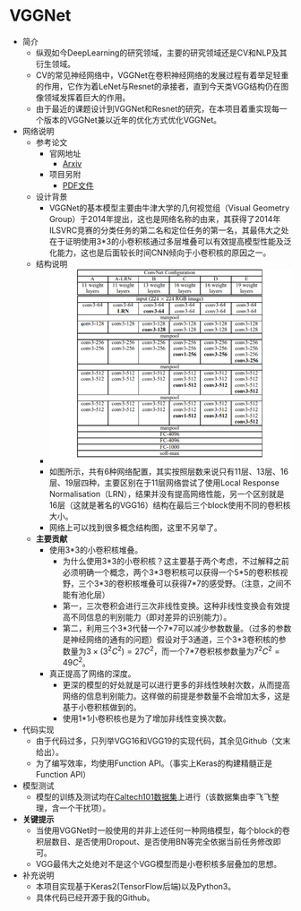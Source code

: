 # VGGNet
- 简介
	- 纵观如今DeepLearning的研究领域，主要的研究领域还是CV和NLP及其衍生领域。
	- CV的常见神经网络中，VGGNet在卷积神经网络的发展过程有着举足轻重的作用，它作为着LeNet与Resnet的承接者，直到今天类VGG结构仍在图像领域发挥着巨大的作用。
	- 由于最近的课题设计到VGGNet和Resnet的研究，在本项目着重实现每一个版本的VGGNet兼以近年的优化方式优化VGGNet。
- 网络说明
	- 参考论文
		- 官网地址
			- [Arxiv](https://arxiv.org/pdf/1409.1556.pdf)
		- 项目另附
			- [PDF文件](/asset/1409.1556.pdf)
	- 设计背景
		- VGGNet的基本模型主要由牛津大学的几何视觉组（Visual Geometry Group）于2014年提出，这也是网络名称的由来，其获得了2014年ILSVRC竞赛的分类任务的第二名和定位任务的第一名，其最伟大之处在于证明使用3*3的小卷积核通过多层堆叠可以有效提高模型性能及泛化能力，这也是后面较长时间CNN倾向于小卷积核的原因之一。
	- 结构说明
		- ![](/asset/VGG_config.png)
		- 如图所示，共有6种网络配置，其实按照层数来说只有11层、13层、16层、19层四种，主要区别在于11层网络尝试了使用Local Response Normalisation（LRN），结果并没有提高网络性能，另一个区别就是16层（这就是著名的VGG16）结构在最后三个block使用不同的卷积核大小。
		- 网络上可以找到很多概念结构图，这里不另举了。
	- **主要贡献**
		- 使用3\*3的小卷积核堆叠。
			- 为什么使用3\*3的小卷积核？这主要基于两个考虑，不过解释之前必须明确一个概念，两个3\*3卷积核可以获得一个5\*5的卷积核视野，三个3\*3的卷积核堆叠可以获得7\*7的感受野。（注意，之间不能有池化层）
			- 第一，三次卷积会进行三次非线性变换。这种非线性变换会有效提高不同信息的判别能力（即对差异的识别能力）。
			- 第二，利用三个3\*3代替一个7*7可以减少参数数量。（过多的参数是神经网络的通有的问题）假设对于3通道，三个3\*3卷积核的参数量为$3\times (3^2C^2)=27C^2$，而一个7\*7卷积核参数量为$7^2C^2=49C^2$。
		- 真正提高了网络的深度。
			- 更深的模型的好处就是可以进行更多的非线性映射次数，从而提高网络的信息判别能力。这样做的前提是参数量不会增加太多，这是基于小卷积核做到的。
			- 使用1\*1小卷积核也是为了增加非线性变换次数。
- 代码实现
	- 由于代码过多，只列举VGG16和VGG19的实现代码，其余见Github（文末给出）。
	- 为了编写效率，均使用Function API。（事实上Keras的构建精髓正是Function API）
- 模型测试
	- 模型的训练及测试均在[Caltech101数据集](http://www.vision.caltech.edu/Image_Datasets/Caltech101/)上进行（该数据集由李飞飞整理，含一个干扰项）。
- **关键提示**
	- 当使用VGGNet时一般使用的并非上述任何一种网络模型，每个block的卷积层数目、是否使用Dropout、是否使用BN等完全依据当前任务修改即可。
	- VGG最伟大之处绝对不是这个VGG模型而是小卷积核多层叠加的思想。
- 补充说明
	- 本项目实现基于Keras2(TensorFlow后端)以及Python3。
	- 具体代码已经开源于我的Github。